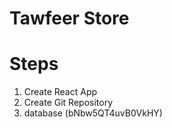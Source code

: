 # Tawfeer Store

# Steps

1. Create React App
2. Create Git Repository
3. database (bNbw5QT4uvB0VkHY)
